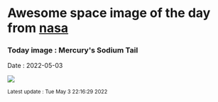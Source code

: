 
# Awesome space image of the day from [nasa](https://api.nasa.gov/)

### Today image : Mercury's Sodium Tail

Date : 2022-05-03


![](https://apod.nasa.gov/apod/image/2205/MercuryTailPleiades_Voltmer_960_annotated.jpg)

<small>Latest update : Tue May  3 22:16:29 2022</small>


